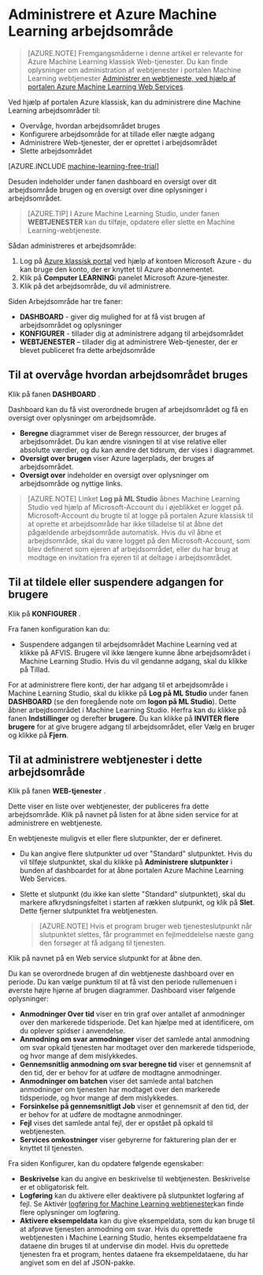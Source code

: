 <properties
    pageTitle="Administrere et Machine Learning arbejdsområde | Microsoft Azure"
    description="Administrere adgang til Azure Machine Learning arbejdsområder og installere og administrere ML API webtjenester"
    services="machine-learning"
    documentationCenter=""
    authors="garyericson"
    manager="jhubbard"
    editor="cgronlun"/>

<tags
    ms.service="machine-learning"
    ms.workload="data-services"
    ms.tgt_pltfrm="na"
    ms.devlang="na"
    ms.topic="article"
    ms.date="10/05/2016"
    ms.author="garye"/>


# <a name="manage-an-azure-machine-learning-workspace"></a>Administrere et Azure Machine Learning arbejdsområde

>[AZURE.NOTE] Fremgangsmåderne i denne artikel er relevante for Azure Machine Learning klassisk Web-tjenester. Du kan finde oplysninger om administration af webtjenester i portalen Machine Learning webtjenester [Administrer en webtjeneste, ved hjælp af portalen Azure Machine Learning Web Services](machine-learning-manage-new-webservice.md).

Ved hjælp af portalen Azure klassisk, kan du administrere dine Machine Learning arbejdsområder til:

- Overvåge, hvordan arbejdsområdet bruges
- Konfigurere arbejdsområde for at tillade eller nægte adgang
- Administrere Web-tjenester, der er oprettet i arbejdsområdet
- Slette arbejdsområdet

[AZURE.INCLUDE [machine-learning-free-trial](../../includes/machine-learning-free-trial.md)]

Desuden indeholder under fanen dashboard en oversigt over dit arbejdsområde brugen og en oversigt over dine oplysninger i arbejdsområdet.  

> [AZURE.TIP] I Azure Machine Learning Studio, under fanen **WEBTJENESTER** kan du tilføje, opdatere eller slette en Machine Learning-webtjeneste.

Sådan administreres et arbejdsområde:

1.  Log på [Azure klassisk portal](https://manage.windowsazure.com/) ved hjælp af kontoen Microsoft Azure - du kan bruge den konto, der er knyttet til Azure abonnementet.
2.  Klik på **Computer LEARNING**i panelet Microsoft Azure-tjenester.
3.  Klik på det arbejdsområde, du vil administrere.

Siden Arbejdsområde har tre faner:

- **DASHBOARD** - giver dig mulighed for at få vist brugen af arbejdsområdet og oplysninger
- **KONFIGURER** - tillader dig at administrere adgang til arbejdsområdet
- **WEBTJENESTER** – tillader dig at administrere Web-tjenester, der er blevet publiceret fra dette arbejdsområde

## <a name="to-monitor-how-the-workspace-is-being-used"></a>Til at overvåge hvordan arbejdsområdet bruges

Klik på fanen **DASHBOARD** .

Dashboard kan du få vist overordnede brugen af arbejdsområdet og få en oversigt over oplysninger om arbejdsområde.

- **Beregne** diagrammet viser de Beregn ressourcer, der bruges af arbejdsområdet. Du kan ændre visningen til at vise relative eller absolutte værdier, og du kan ændre det tidsrum, der vises i diagrammet.
- **Oversigt over brugen** viser Azure lagerplads, der bruges af arbejdsområdet.
- **Oversigt over** indeholder en oversigt over oplysninger om arbejdsområde og nyttige links.

> [AZURE.NOTE] Linket **Log på ML Studio** åbnes Machine Learning Studio ved hjælp af Microsoft-Account du i øjeblikket er logget på. Microsoft-Account du brugte til at logge på portalen Azure klassisk til at oprette et arbejdsområde har ikke tilladelse til at åbne det pågældende arbejdsområde automatisk. Hvis du vil åbne et arbejdsområde, skal du være logget på den Microsoft-Account, som blev defineret som ejeren af arbejdsområdet, eller du har brug at modtage en invitation fra ejeren til at deltage i arbejdsområdet.


## <a name="to-grant-or-suspend-access-for-users"></a>Til at tildele eller suspendere adgangen for brugere ##

Klik på **KONFIGURER** .

Fra fanen konfiguration kan du:

- Suspendere adgangen til arbejdsområdet Machine Learning ved at klikke på AFVIS. Brugere vil ikke længere kunne åbne arbejdsområdet i Machine Learning Studio. Hvis du vil gendanne adgang, skal du klikke på Tillad.

For at administrere flere konti, der har adgang til et arbejdsområde i Machine Learning Studio, skal du klikke på **Log på ML Studio** under fanen **DASHBOARD** (se den foregående note om **logon på ML Studio**). Dette åbner arbejdsområdet i Machine Learning Studio. Herfra kan du klikke på fanen **Indstillinger** og derefter **brugere**. Du kan klikke på **INVITER flere brugere** for at give brugere adgang til arbejdsområdet, eller Vælg en bruger og klikke på **Fjern**.


## <a name="to-manage-web-services-in-this-workspace"></a>Til at administrere webtjenester i dette arbejdsområde

Klik på fanen **WEB-tjenester** .

Dette viser en liste over webtjenester, der publiceres fra dette arbejdsområde.
Klik på navnet på listen for at åbne siden service for at administrere en webtjeneste.

En webtjeneste muligvis et eller flere slutpunkter, der er defineret.

- Du kan angive flere slutpunkter ud over "Standard" slutpunktet. Hvis du vil tilføje slutpunktet, skal du klikke på **Administrere slutpunkter** i bunden af dashboardet for at åbne portalen Azure Machine Learning Web Services.

- Slette et slutpunkt (du ikke kan slette "Standard" slutpunktet), skal du markere afkrydsningsfeltet i starten af rækken slutpunkt, og klik på **Slet**. Dette fjerner slutpunktet fra webtjenesten.

    > [AZURE.NOTE] Hvis et program bruger web tjenesteslutpunkt når slutpunktet slettes, får programmet en fejlmeddelelse næste gang den forsøger at få adgang til tjenesten.

Klik på navnet på en Web service slutpunkt for at åbne den. 

Du kan se overordnede brugen af din webtjeneste dashboard over en periode. Du kan vælge punktum til at få vist den periode rullemenuen i øverste højre hjørne af brugen diagrammer. Dashboard viser følgende oplysninger:

- **Anmodninger Over tid** viser en trin graf over antallet af anmodninger over den markerede tidsperiode. Det kan hjælpe med at identificere, om du oplever spidser i anvendelse.
- **Anmodning om svar anmodninger** viser det samlede antal anmodning om svar opkald tjenesten har modtaget over den markerede tidsperiode, og hvor mange af dem mislykkedes.
- **Gennemsnitlig anmodning om svar beregne tid** viser et gennemsnit af den tid, der er behov for at udføre de modtagne anmodninger.
- **Anmodninger om batchen** viser det samlede antal batchen anmodninger om tjenesten har modtaget over den markerede tidsperiode, og hvor mange af dem mislykkedes.
- **Forsinkelse på gennemsnitligt Job** viser et gennemsnit af den tid, der er behov for at udføre de modtagne anmodninger.
- **Fejl** vises det samlede antal fejl, der er opstået på opkald til webtjenesten.
- **Services omkostninger** viser gebyrerne for fakturering plan der er knyttet til tjenesten.

Fra siden Konfigurer, kan du opdatere følgende egenskaber:

* **Beskrivelse** kan du angive en beskrivelse til webtjenesten. Beskrivelse er et obligatorisk felt.
* **Logføring** kan du aktivere eller deaktivere på slutpunktet logføring af fejl. Se Aktivér [logføring for Machine Learning webtjenester](machine-learning-web-services-logging.md)kan finde flere oplysninger om logføring.
* **Aktivere eksempeldata** kan du give eksempeldata, som du kan bruge til at afprøve tjenesten anmodning om svar. Hvis du oprettede webtjenesten i Machine Learning Studio, hentes eksempeldataene fra dataene din bruges til at undervise din model. Hvis du oprettede tjenesten fra et program, hentes dataene fra eksempeldataene, du har angivet som en del af JSON-pakke.

[consume]: machine-learning-consume-web-services.md
[marketplace]: machine-learning-publish-web-service-to-azure-marketplace.md
